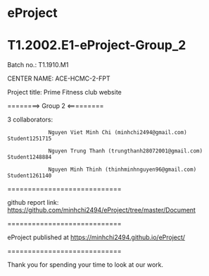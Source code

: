 # eProject
# T1.2002.E1-eProject-Group_2
Batch no.: T1.1910.M1

CENTER NAME: ACE-HCMC-2-FPT

Project title: Prime Fitness club website

========> Group 2 <=========

3 collaborators: 

                 Nguyen Viet Minh Chi (minhchi2494@gmail.com) Student1251715

                 Nguyen Trung Thanh (trungthanh28072001@gmail.com) Student1248884
                 
                 Nguyen Minh Thinh (thinhminhnguyen96@gmail.com) Student1261140
                 
============================

github report link: https://github.com/minhchi2494/eProject/tree/master/Document

============================

eProject published at https://minhchi2494.github.io/eProject/

============================

Thank you for spending your time to look at our work.
